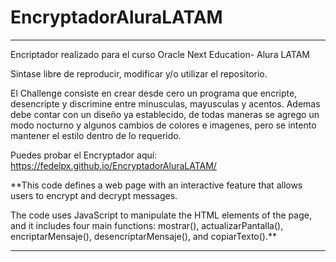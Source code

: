# EncryptadorAluraLATAM

--------------------------------------------------------------------------------------------------------------------------------------------------------------------------------------------------------------------------------------------------------------------------------------------------------------------------------------------------

Encriptador realizado para el curso Oracle Next Education- Alura LATAM

Sintase libre de reproducir, modificar y/o utilizar el repositorio.

El Challenge consiste en crear desde cero un programa que encripte, desencripte y discrimine entre minusculas, mayusculas y acentos. Ademas debe contar con un diseño ya establecido, de todas maneras se agrego un modo nocturno y algunos cambios de colores e imagenes, pero se intento mantener el estilo dentro de lo requerido. 


Puedes probar el Encryptador aquí: https://fedelpx.github.io/EncryptadorAluraLATAM/

**This code defines a web page with an interactive feature that allows users to encrypt and decrypt messages.

The code uses JavaScript to manipulate the HTML elements of the page, and it includes four main functions: mostrar(), actualizarPantalla(), encriptarMensaje(), desencriptarMensaje(), and copiarTexto().**

--------------------------------------------------------------------------------------------------------------------------------------------------------------------------------------------------------------------------------------------------------------------------------------------------------------------------------------------------
